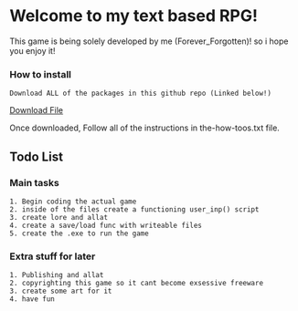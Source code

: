 # Welcome to my text based RPG!
This game is being solely developed by me (Forever_Forgotten)! so i hope you enjoy it!

### How to install

	Download ALL of the packages in this github repo (Linked below!)

<a href="textbasedrpg/ActualGame" id="download-link">Download File</a>

Once downloaded, Follow all of the instructions in the-how-toos.txt file.

 ## Todo List

### Main tasks
	1. Begin coding the actual game
	2. inside of the files create a functioning user_inp() script
	3. create lore and allat
	4. create a save/load func with writeable files
	5. create the .exe to run the game

### Extra stuff for later
	1. Publishing and allat
	2. copyrighting this game so it cant become exsessive freeware
	3. create some art for it
	4. have fun
